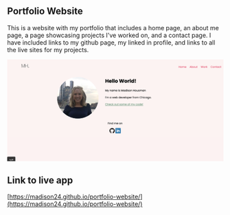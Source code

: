 ## Portfolio Website
This is a website with my portfolio that includes a home page, an about me page, a page showcasing projects I've worked on, and a contact page. I have included links to my github page, my linked in profile, and links to all the live sites for my projects.

![screenshot of the project](./img/portfoliopage.png)

## Link to live app
 [https://madison24.github.io/portfolio-website/](https://madison24.github.io/portfolio-website/) 
